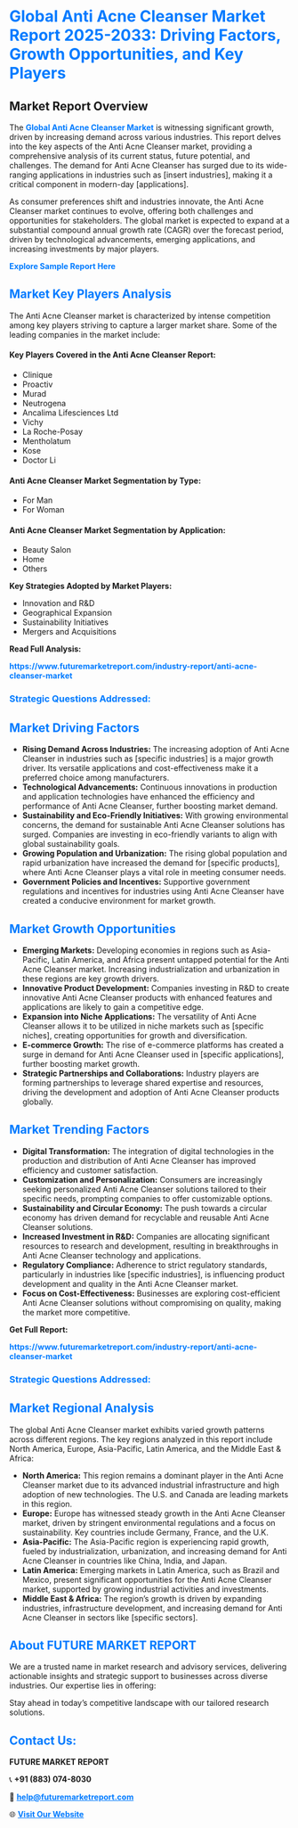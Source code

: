 <h1 style="color: #007BFF;">Global Anti Acne Cleanser Market Report 2025-2033: Driving Factors, Growth Opportunities, and Key Players</h1>

<section id="overview">
<h2>Market Report Overview</h2>
<p>The <a href="https://www.futuremarketreport.com/industry-report/anti-acne-cleanser-market" style="color: #007BFF; text-decoration: none;"><strong>Global Anti Acne Cleanser Market</strong></a> is witnessing significant growth, driven by increasing demand across various industries. This report delves into the key aspects of the Anti Acne Cleanser market, providing a comprehensive analysis of its current status, future potential, and challenges. The demand for Anti Acne Cleanser has surged due to its wide-ranging applications in industries such as [insert industries], making it a critical component in modern-day [applications].</p>
<p>As consumer preferences shift and industries innovate, the Anti Acne Cleanser market continues to evolve, offering both challenges and opportunities for stakeholders. The global market is expected to expand at a substantial compound annual growth rate (CAGR) over the forecast period, driven by technological advancements, emerging applications, and increasing investments by major players.</p>
</section>

<section id="overview">
<p><a href="https://www.futuremarketreport.com/request-sample/reportId=103355" style="color: #007BFF; text-decoration: none;"><strong>Explore Sample Report Here</strong></a></p>
</section>

<section id="key-players">
<h2 style="color: #007BFF;">Market Key Players Analysis</h2>
<p>The Anti Acne Cleanser market is characterized by intense competition among key players striving to capture a larger market share. Some of the leading companies in the market include:</p>
<h4>Key Players Covered in the Anti Acne Cleanser Report:</h4>
<ul><li>Clinique</li><li>Proactiv</li><li>Murad</li><li>Neutrogena</li><li>Ancalima Lifesciences Ltd</li><li>Vichy</li><li>La Roche-Posay</li><li>Mentholatum</li><li>Kose</li><li>Doctor Li</li></ul>
<h4>Anti Acne Cleanser Market Segmentation by Type:</h4>
<ul><li>For Man</li><li>For Woman</li></ul>

<h4>Anti Acne Cleanser Market Segmentation by Application:</h4>
<ul><li>Beauty Salon</li><li>Home</li><li>Others</li></ul>
<p><strong>Key Strategies Adopted by Market Players:</strong></p>
<ul>
<li>Innovation and R&D</li>
<li>Geographical Expansion</li>
<li>Sustainability Initiatives</li>
<li>Mergers and Acquisitions</li>
</ul>
</section>

<section>
<p><strong>Read Full Analysis: </strong></p><a href="https://www.futuremarketreport.com/industry-report/anti-acne-cleanser-market" style="color: #007BFF; text-decoration: none;"><strong>https://www.futuremarketreport.com/industry-report/anti-acne-cleanser-market</strong></a>
<h3 style="color: #007BFF;">Strategic Questions Addressed:</h3>
</section>

<section id="driving-factors">
<h2 style="color: #007BFF;">Market Driving Factors</h2>
<ul>
<li><strong>Rising Demand Across Industries:</strong> The increasing adoption of Anti Acne Cleanser in industries such as [specific industries] is a major growth driver. Its versatile applications and cost-effectiveness make it a preferred choice among manufacturers.</li>
<li><strong>Technological Advancements:</strong> Continuous innovations in production and application technologies have enhanced the efficiency and performance of Anti Acne Cleanser, further boosting market demand.</li>
<li><strong>Sustainability and Eco-Friendly Initiatives:</strong> With growing environmental concerns, the demand for sustainable Anti Acne Cleanser solutions has surged. Companies are investing in eco-friendly variants to align with global sustainability goals.</li>
<li><strong>Growing Population and Urbanization:</strong> The rising global population and rapid urbanization have increased the demand for [specific products], where Anti Acne Cleanser plays a vital role in meeting consumer needs.</li>
<li><strong>Government Policies and Incentives:</strong> Supportive government regulations and incentives for industries using Anti Acne Cleanser have created a conducive environment for market growth.</li>
</ul>
</section>

<section id="growth-opportunities">
<h2 style="color: #007BFF;">Market Growth Opportunities</h2>
<ul>
<li><strong>Emerging Markets:</strong> Developing economies in regions such as Asia-Pacific, Latin America, and Africa present untapped potential for the Anti Acne Cleanser market. Increasing industrialization and urbanization in these regions are key growth drivers.</li>
<li><strong>Innovative Product Development:</strong> Companies investing in R&D to create innovative Anti Acne Cleanser products with enhanced features and applications are likely to gain a competitive edge.</li>
<li><strong>Expansion into Niche Applications:</strong> The versatility of Anti Acne Cleanser allows it to be utilized in niche markets such as [specific niches], creating opportunities for growth and diversification.</li>
<li><strong>E-commerce Growth:</strong> The rise of e-commerce platforms has created a surge in demand for Anti Acne Cleanser used in [specific applications], further boosting market growth.</li>
<li><strong>Strategic Partnerships and Collaborations:</strong> Industry players are forming partnerships to leverage shared expertise and resources, driving the development and adoption of Anti Acne Cleanser products globally.</li>
</ul>
</section>

<section id="trending-factors">
<h2 style="color: #007BFF;">Market Trending Factors</h2>
<ul>
<li><strong>Digital Transformation:</strong> The integration of digital technologies in the production and distribution of Anti Acne Cleanser has improved efficiency and customer satisfaction.</li>
<li><strong>Customization and Personalization:</strong> Consumers are increasingly seeking personalized Anti Acne Cleanser solutions tailored to their specific needs, prompting companies to offer customizable options.</li>
<li><strong>Sustainability and Circular Economy:</strong> The push towards a circular economy has driven demand for recyclable and reusable Anti Acne Cleanser solutions.</li>
<li><strong>Increased Investment in R&D:</strong> Companies are allocating significant resources to research and development, resulting in breakthroughs in Anti Acne Cleanser technology and applications.</li>
<li><strong>Regulatory Compliance:</strong> Adherence to strict regulatory standards, particularly in industries like [specific industries], is influencing product development and quality in the Anti Acne Cleanser market.</li>
<li><strong>Focus on Cost-Effectiveness:</strong> Businesses are exploring cost-efficient Anti Acne Cleanser solutions without compromising on quality, making the market more competitive.</li>
</ul>
</section>

<section>
<p><strong>Get Full Report: </strong></p><a href="https://www.futuremarketreport.com/industry-report/anti-acne-cleanser-market" style="color: #007BFF; text-decoration: none;"><strong>https://www.futuremarketreport.com/industry-report/anti-acne-cleanser-market</strong></a>
<h3 style="color: #007BFF;">Strategic Questions Addressed:</h3>
</section>


<section id="regional-analysis">
<h2 style="color: #007BFF;">Market Regional Analysis</h2>
<p>The global Anti Acne Cleanser market exhibits varied growth patterns across different regions. The key regions analyzed in this report include North America, Europe, Asia-Pacific, Latin America, and the Middle East & Africa:</p>
<ul>
<li><strong>North America:</strong> This region remains a dominant player in the Anti Acne Cleanser market due to its advanced industrial infrastructure and high adoption of new technologies. The U.S. and Canada are leading markets in this region.</li>
<li><strong>Europe:</strong> Europe has witnessed steady growth in the Anti Acne Cleanser market, driven by stringent environmental regulations and a focus on sustainability. Key countries include Germany, France, and the U.K.</li>
<li><strong>Asia-Pacific:</strong> The Asia-Pacific region is experiencing rapid growth, fueled by industrialization, urbanization, and increasing demand for Anti Acne Cleanser in countries like China, India, and Japan.</li>
<li><strong>Latin America:</strong> Emerging markets in Latin America, such as Brazil and Mexico, present significant opportunities for the Anti Acne Cleanser market, supported by growing industrial activities and investments.</li>
<li><strong>Middle East & Africa:</strong> The region’s growth is driven by expanding industries, infrastructure development, and increasing demand for Anti Acne Cleanser in sectors like [specific sectors].</li>
</ul>
</section>

<footer>
<h2 style="color: #007BFF;">About FUTURE MARKET REPORT</h2>
<p>We are a trusted name in market research and advisory services, delivering actionable insights and strategic support to businesses across diverse industries. Our expertise lies in offering:</p>

<p>Stay ahead in today’s competitive landscape with our tailored research solutions.</p>

<h2 style="color: #007BFF;">Contact Us:</h2>
<p><strong>FUTURE MARKET REPORT</strong></p>
<p>📞 <strong>+91 (883) 074-8030</strong></p>
<p>📧 <strong><a href="mailto:help@futuremarketreport.com" style="color: #007BFF;">help@futuremarketreport.com</a></strong></p>
<p>🌐 <strong><a href="https://www.futuremarketreport.com/" style="color: #007BFF;">Visit Our Website</a></strong></p>
</footer>